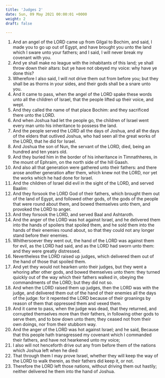 ```yaml
---
title: 'Judges 2'
date: Sun, 09 May 2021 00:00:01 +0000
weight: 2
draft: false
  
---
```


1. And an angel of the LORD came up from Gilgal to Bochim, and said, I made you to go up out of Egypt, and have brought you unto the land which I sware unto your fathers; and I said, I will never break my covenant with you.
2. And ye shall make no league with the inhabitants of this land; ye shall throw down their altars: but ye have not obeyed my voice: why have ye done this?
3. Wherefore I also said, I will not drive them out from before you; but they shall be as thorns in your sides, and their gods shall be a snare unto you.
4. And it came to pass, when the angel of the LORD spake these words unto all the children of Israel, that the people lifted up their voice, and wept.
5. And they called the name of that place Bochim: and they sacrificed there unto the LORD.
6. And when Joshua had let the people go, the children of Israel went every man unto his inheritance to possess the land.
7. And the people served the LORD all the days of Joshua, and all the days of the elders that outlived Joshua, who had seen all the great works of the LORD, that he did for Israel.
8. And Joshua the son of Nun, the servant of the LORD, died, being an hundred and ten years old.
9. And they buried him in the border of his inheritance in Timnathheres, in the mount of Ephraim, on the north side of the hill Gaash.
10. And also all that generation were gathered unto their fathers: and there arose another generation after them, which knew not the LORD, nor yet the works which he had done for Israel.
11. And the children of Israel did evil in the sight of the LORD, and served Baalim:
12. And they forsook the LORD God of their fathers, which brought them out of the land of Egypt, and followed other gods, of the gods of the people that were round about them, and bowed themselves unto them, and provoked the LORD to anger.
13. And they forsook the LORD, and served Baal and Ashtaroth.
14. And the anger of the LORD was hot against Israel, and he delivered them into the hands of spoilers that spoiled them, and he sold them into the hands of their enemies round about, so that they could not any longer stand before their enemies.
15. Whithersoever they went out, the hand of the LORD was against them for evil, as the LORD had said, and as the LORD had sworn unto them: and they were greatly distressed.
16. Nevertheless the LORD raised up judges, which delivered them out of the hand of those that spoiled them.
17. And yet they would not hearken unto their judges, but they went a whoring after other gods, and bowed themselves unto them: they turned quickly out of the way which their fathers walked in, obeying the commandments of the LORD; but they did not so.
18. And when the LORD raised them up judges, then the LORD was with the judge, and delivered them out of the hand of their enemies all the days of the judge: for it repented the LORD because of their groanings by reason of them that oppressed them and vexed them.
19. And it came to pass, when the judge was dead, that they returned, and corrupted themselves more than their fathers, in following other gods to serve them, and to bow down unto them; they ceased not from their own doings, nor from their stubborn way.
20. And the anger of the LORD was hot against Israel; and he said, Because that this people hath transgressed my covenant which I commanded their fathers, and have not hearkened unto my voice;
21. I also will not henceforth drive out any from before them of the nations which Joshua left when he died:
22. That through them I may prove Israel, whether they will keep the way of the LORD to walk therein, as their fathers did keep it, or not.
23. Therefore the LORD left those nations, without driving them out hastily; neither delivered he them into the hand of Joshua.
